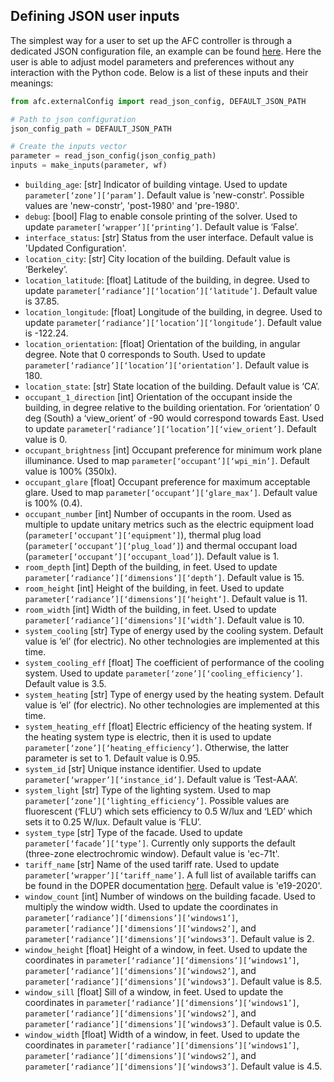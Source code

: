 ## Defining JSON user inputs

The simplest way for a user to set up the AFC controller is through a dedicated JSON configuration file, an example can be found [here](https://github.com/LBNL-ETA/AFC/blob/master/afc/resources/config/example_config.json). Here the user is able to adjust model parameters and preferences without any interaction with the Python code. Below is a list of these inputs and their meanings:

```python
from afc.externalConfig import read_json_config, DEFAULT_JSON_PATH

# Path to json configuration
json_config_path = DEFAULT_JSON_PATH

# Create the inputs vector
parameter = read_json_config(json_config_path)
inputs = make_inputs(parameter, wf)
```

- `building_age`: [str] Indicator of building vintage. Used to update `parameter[‘zone’][‘param’]`. Default value is 'new-constr'. Possible values are 'new-constr', 'post-1980' and 'pre-1980'.
- `debug`: [bool] Flag to enable console printing of the solver. Used to update `parameter[‘wrapper’][‘printing’]`. Default value is ‘False’.
- `interface_status`: [str] Status from the user interface. Default value is 'Updated Configuration'.
- `location_city`: [str] City location of the building. Default value is ‘Berkeley’.
- `location_latitude`: [float] Latitude of the building, in degree. Used to update `parameter[‘radiance’][‘location’][‘latitude’]`. Default value is 37.85.
- `location_longitude`: [float] Longitude of the building, in degree. Used to update `parameter[‘radiance’][‘location’][‘longitude’]`. Default value is -122.24.
- `location_orientation`: [float] Orientation of the building, in angular degree. Note that 0 corresponds to South. Used to update `parameter[‘radiance’][‘location’][‘orientation’]`. Default value is 180.
- `location_state`: [str] State location of the building. Default value is ‘CA’.
- `occupant_1_direction` [int] Orientation of the occupant inside the building, in degree relative to the building orientation. For ‘orientation’ 0 deg (South) a ‘view_orient’ of -90 would correspond towards East. Used to update `parameter[‘radiance’][‘location’][‘view_orient’]`. Default value is 0.
- `occupant_brightness` [int] Occupant preference for minimum work plane illuminance. Used to map `parameter[‘occupant’][‘wpi_min’]`. Default value is 100% (350lx).
- `occupant_glare` [float] Occupant preference for maximum acceptable glare. Used to map `parameter[‘occupant’][‘glare_max’]`. Default value is 100% (0.4). 
- `occupant_number` [int] Number of occupants in the room. Used as multiple to update unitary metrics such as the electric equipment load (`parameter[‘occupant’][‘equipment’]`), thermal plug load (`parameter[‘occupant’][‘plug_load’]`) and thermal occupant load (`parameter[‘occupant’][‘occupant_load’]`). Default value is 1.
- `room_depth` [int] Depth of the building, in feet. Used to update `parameter[‘radiance’][‘dimensions’][‘depth’]`. Default value is 15.
- `room_height` [int] Height of the building, in feet. Used to update `parameter[‘radiance’][‘dimensions’][‘height’]`. Default value is 11.
- `room_width` [int] Width of the building, in feet. Used to update `parameter[‘radiance’][‘dimensions’][‘width’]`. Default value is 10.
- `system_cooling` [str] Type of energy used by the cooling system. Default value is ‘el’ (for electric). No other technologies are implemented at this time.
- `system_cooling_eff` [float] The coefficient of performance of the cooling system. Used to update `parameter[‘zone’][‘cooling_efficiency’]`. Default value is 3.5.
- `system_heating` [str] Type of energy used by the heating system. Default value is ‘el’ (for electric). No other technologies are implemented at this time.
- `system_heating_eff` [float] Electric efficiency of the heating system. If the heating system type is electric, then it is used to update `parameter[‘zone’][‘heating_efficiency’]`. Otherwise, the latter parameter is set to 1. Default value is 0.95.
- `system_id` [str] Unique instance identifier. Used to update `parameter[‘wrapper’][‘instance_id’]`. Default value is ‘Test-AAA’.
- `system_light` [str] Type of the lighting system. Used to map `parameter[‘zone’][‘lighting_efficiency’]`. Possible values are fluorescent (‘FLU’) which sets efficiency to 0.5 W/lux and ‘LED’ which sets it to 0.25 W/lux. Default value is ‘FLU’.
- `system_type` [str] Type of the facade. Used to update `parameter[‘facade’][‘type’]`. Currently only supports the default (three-zone electrochromic window). Default value is 'ec-71t'.
- `tariff_name` [str] Name of the used tariff rate. Used to update `parameter[‘wrapper’][‘tariff_name’]`. A full list of available tariffs can be found in the DOPER documentation [here](https://github.com/LBNL-ETA/DOPER/blob/master/doper/data/tariff.py). Default value is 'e19-2020'.
- `window_count` [int] Number of windows on the building facade. Used to multiply the window width. Used to update the coordinates in `parameter[‘radiance’][‘dimensions’][‘windows1’]`, `parameter[‘radiance’][‘dimensions’][‘windows2’]`, and `parameter[‘radiance’][‘dimensions’][‘windows3’]`. Default value is 2.
- `window_height` [float] Height of a window, in feet. Used to update the coordinates in `parameter[‘radiance’][‘dimensions’][‘windows1’]`, `parameter[‘radiance’][‘dimensions’][‘windows2’]`, and `parameter[‘radiance’][‘dimensions’][‘windows3’]`. Default value is 8.5.
- `window_sill` [float] Sill of a window, in feet. Used to update the coordinates in `parameter[‘radiance’][‘dimensions’][‘windows1’]`, `parameter[‘radiance’][‘dimensions’][‘windows2’]`, and `parameter[‘radiance’][‘dimensions’][‘windows3’]`. Default value is 0.5.
- `window_width` [float] Width of a window, in feet. Used to update the coordinates in `parameter[‘radiance’][‘dimensions’][‘windows1’]`, `parameter[‘radiance’][‘dimensions’][‘windows2’]`, and `parameter[‘radiance’][‘dimensions’][‘windows3’]`. Default value is 4.5.
